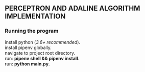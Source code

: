 ## PERCEPTRON AND ADALINE ALGORITHM IMPLEMENTATION

### Running the program

install python (_3.6+ recommended_).  
install pipenv globally.  
navigate to project root directory.  
run: **pipenv shell && pipenv install**.  
run: **python main.py**.
